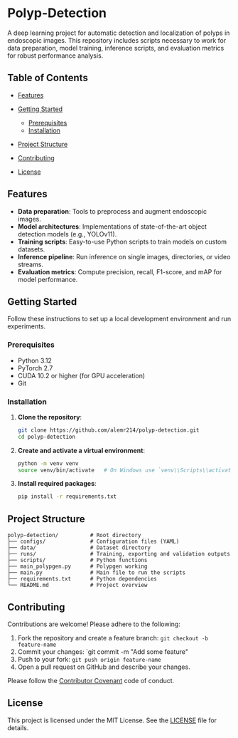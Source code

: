 # Polyp-Detection

A deep learning project for automatic detection and localization of polyps in endoscopic images. This repository includes scripts necessary to work for data preparation, model training, inference scripts, and evaluation metrics for robust performance analysis.

## Table of Contents

* [Features](#features)
* [Getting Started](#getting-started)

  * [Prerequisites](#prerequisites)
  * [Installation](#installation)
* [Project Structure](#project-structure)
* [Contributing](#contributing)
* [License](#license)

## Features

* **Data preparation**: Tools to preprocess and augment endoscopic images.
* **Model architectures**: Implementations of state-of-the-art object detection models (e.g., YOLOv11).
* **Training scripts**: Easy-to-use Python scripts to train models on custom datasets.
* **Inference pipeline**: Run inference on single images, directories, or video streams.
* **Evaluation metrics**: Compute precision, recall, F1-score, and mAP for model performance.

## Getting Started

Follow these instructions to set up a local development environment and run experiments.

### Prerequisites

* Python 3.12
* PyTorch 2.7
* CUDA 10.2 or higher (for GPU acceleration)
* Git

### Installation

1. **Clone the repository**:

   ```bash
   git clone https://github.com/alemr214/polyp-detection.git
   cd polyp-detection
   ```

2. **Create and activate a virtual environment**:

   ```bash
   python -m venv venv
   source venv/bin/activate   # On Windows use `venv\\Scripts\\activate`
   ```

3. **Install required packages**:

   ```bash
   pip install -r requirements.txt
   ```

## Project Structure

```
polyp-detection/          # Root directory
├── configs/              # Configuration files (YAML)
├── data/                 # Dataset directory
├── runs/                 # Training, exporting and validation outputs
├── scripts/              # Python functions
├── main_polypgen.py      # Polypgen working 
├── main.py               # Main file to run the scripts
├── requirements.txt      # Python dependencies
└── README.md             # Project overview
```

## Contributing

Contributions are welcome! Please adhere to the following:

1. Fork the repository and create a feature branch: `git checkout -b feature-name`
2. Commit your changes: \`git commit -m "Add some feature"
3. Push to your fork: `git push origin feature-name`
4. Open a pull request on GitHub and describe your changes.

Please follow the [Contributor Covenant](https://www.contributor-covenant.org/) code of conduct.

## License

This project is licensed under the MIT License. See the [LICENSE](LICENSE) file for details.
